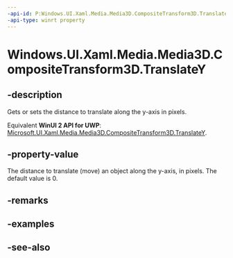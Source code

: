 ```yaml
---
-api-id: P:Windows.UI.Xaml.Media.Media3D.CompositeTransform3D.TranslateY
-api-type: winrt property
---
```


<!-- Property syntax
public double TranslateY { get;  set; }
-->

# Windows.UI.Xaml.Media.Media3D.CompositeTransform3D.TranslateY

## -description
Gets or sets the distance to translate along the y-axis in pixels.

Equivalent **WinUI 2 API for UWP**: [Microsoft.UI.Xaml.Media.Media3D.CompositeTransform3D.TranslateY](/windows/winui/api/microsoft.ui.xaml.media.media3d.compositetransform3d.translatey).

## -property-value
The distance to translate (move) an object along the y-axis, in pixels. The default value is 0.

## -remarks

## -examples

## -see-also
